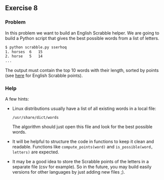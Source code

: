 ## Exercise 8

### Problem

In this problem we want to build an English Scrabble helper.
We are going to build a Python script that gives the best possible
words from a list of letters.

```bash
$ python scrabble.py sserhoq
1. horses  6   15
2. horse   5   14
...
```

The output must contain the top 10 words with their length, sorted by points (see [here](http://en.wikipedia.org/wiki/Scrabble_letter_distributions#English) for English Scrabble points).

### Help

A few hints:
* Linux distributions usually have a list of all existing words in a local file:
  ```
  /usr/share/dict/words
  ```
  The algorithm should just open this file and look for the best possible words.

* It will be helpful to structure the code in functions to keep it clean and readable.
  Functions like `compute_points(word)` and `is_possible(word, letters)` are expected.

* It may be a good idea to store the Scrabble points of the letters in a separate file (csv for example).
  So in the future, you may build easily versions for other languages by just adding new files ;).

